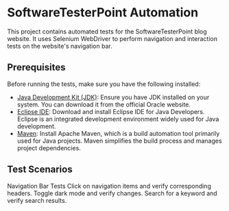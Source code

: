 # SoftwareTesterPoint Automation

This project contains automated tests for the SoftwareTesterPoint blog website. It uses Selenium WebDriver to perform navigation and interaction tests on the website's navigation bar.

## Prerequisites

Before running the tests, make sure you have the following installed:

- [Java Development Kit (JDK)](https://www.oracle.com/java/technologies/javase-jdk11-downloads.html): Ensure you have JDK installed on your system. You can download it from the official Oracle website.
- [Eclipse IDE](https://www.eclipse.org/downloads/): Download and install Eclipse IDE for Java Developers. Eclipse is an integrated development environment widely used for Java development.
- [Maven](https://maven.apache.org/download.cgi): Install Apache Maven, which is a build automation tool primarily used for Java projects. Maven simplifies the build process and manages project dependencies.

## Test Scenarios
Navigation Bar Tests
Click on navigation items and verify corresponding headers.
Toggle dark mode and verify changes.
Search for a keyword and verify search results.
